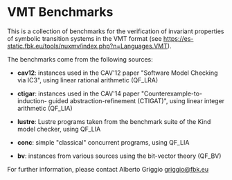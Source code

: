 # VMT Benchmarks

This is a collection of benchmarks for the verification of invariant
properties of symbolic transition systems in the VMT format (see
https://es-static.fbk.eu/tools/nuxmv/index.php?n=Languages.VMT).

The benchmarks come from the following sources:

- __cav12__: instances used in the CAV'12 paper "Software Model Checking via IC3",
         using linear rational arithmetic (QF_LRA)

- __ctigar__: instances used in the CAV'14 paper "Counterexample-to-induction-
  guided abstraction-refinement (CTIGAT)", using linear integer arithmetic
  (QF_LIA)

- __lustre__: Lustre programs taken from the benchmark suite of the Kind model
          checker, using QF_LIA

- __conc__: simple "classical" concurrent programs, using QF_LIA

- __bv__: instances from various sources using the bit-vector theory (QF_BV)


For further information, please contact Alberto Griggio <griggio@fbk.eu>
